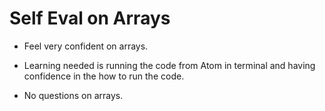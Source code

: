 # Self Eval on Arrays

- Feel very confident on arrays.

- Learning needed is running the code from Atom in terminal and having confidence in the how to run the code.

- No questions on arrays.
